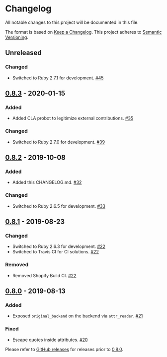 # Changelog
All notable changes to this project will be documented in this file.

The format is based on [Keep a Changelog](https://keepachangelog.com/en/1.0.0/). This project adheres to [Semantic Versioning](https://semver.org/spec/v2.0.0.html).

## Unreleased
### Changed
- Switched to Ruby 2.7.1 for development. [#45](https://github.com/Shopify/pseudolocalization/pull/45)

## [0.8.3] - 2020-01-15
### Added
- Added CLA probot to legitimize external contributions. [#35](https://github.com/shopify/pseudolocalization/pull/35)

### Changed
- Switched to Ruby 2.7.0 for development. [#39](https://github.com/Shopify/pseudolocalization/pull/39)

## [0.8.2] - 2019-10-08
### Added
- Added this CHANGELOG.md. [#32](https://github.com/Shopify/pseudolocalization/pull/32)

### Changed
- Switched to Ruby 2.6.5 for development. [#33](https://github.com/Shopify/pseudolocalization/pull/33)

## [0.8.1] - 2019-08-23
### Changed
- Switched to Ruby 2.6.3 for development. [#22](https://github.com/Shopify/pseudolocalization/pull/22)
- Switched to Travis CI for CI solutions. [#22](https://github.com/Shopify/pseudolocalization/pull/22)

### Removed
- Removed Shopify Build CI. [#22](https://github.com/Shopify/pseudolocalization/pull/22)

## [0.8.0] - 2019-08-13
### Added

- Exposed `original_backend` on the backend via `attr_reader`. [#21](https://github.com/Shopify/pseudolocalization/pull/21)

### Fixed

- Escape quotes inside attributes. [#20](https://github.com/Shopify/pseudolocalization/pull/20)


Please refer to [GitHub releases](https://github.com/Shopify/pseudolocalization/releases) for releases prior to [0.8.0].

[Unreleased]: https://github.com/Shopify/pseudolocalization/compare/0.8.3...HEAD
[0.8.3]: https://github.com/Shopify/pseudolocalization/compare/0.8.2...0.8.3
[0.8.2]: https://github.com/Shopify/pseudolocalization/compare/0.8.1...0.8.2
[0.8.1]: https://github.com/Shopify/pseudolocalization/compare/0.8.0...0.8.1
[0.8.0]: https://github.com/Shopify/pseudolocalization/compare/0.7.0...0.8.0
